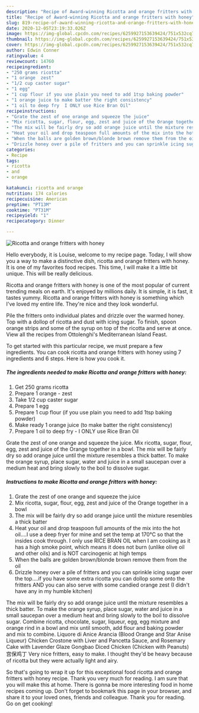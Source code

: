 ```yaml
---
description: "Recipe of Award-winning Ricotta and orange fritters with honey"
title: "Recipe of Award-winning Ricotta and orange fritters with honey"
slug: 819-recipe-of-award-winning-ricotta-and-orange-fritters-with-honey
date: 2020-12-05T23:19:33.026Z
image: https://img-global.cpcdn.com/recipes/6259927153639424/751x532cq70/ricotta-and-orange-fritters-with-honey-recipe-main-photo.jpg
thumbnail: https://img-global.cpcdn.com/recipes/6259927153639424/751x532cq70/ricotta-and-orange-fritters-with-honey-recipe-main-photo.jpg
cover: https://img-global.cpcdn.com/recipes/6259927153639424/751x532cq70/ricotta-and-orange-fritters-with-honey-recipe-main-photo.jpg
author: Edwin Conner
ratingvalue: 4
reviewcount: 14760
recipeingredient:
- "250 grams ricotta"
- "1 orange  zest"
- "1/2 cup caster sugar"
- "1 egg"
- "1 cup flour if you use plain you need to add 1tsp baking powder"
- "1 orange juice to make batter the right consistency"
- "1 oil to deep fry  I ONLY use Rice Bran Oil"
recipeinstructions:
- "Grate the zest of one orange and squeeze the juice"
- "Mix ricotta, sugar, flour, egg, zest and juice of the Orange together in a bowl"
- "The mix will be fairly dry so add orange juice until the mixture resembles a thick batter"
- "Heat your oil and drop teaspoon full amounts of the mix into the hot oil....I use a deep fryer for mine and set the temp at 170°C so that the insides cook through.  I only use RICE BRAN OIL when I am cooking as it has a high smoke point, which means it does not burn (unlike olive oil and other oils) and is NOT carcinogenic at high temps"
- "When the balls are golden brown/blonde brown remove them from the oil"
- "Drizzle honey over a pile of fritters and you can sprinkle icing sugar over the top....if you have some extra ricotta you can dollop some onto the fritters AND you can also serve with some candied orange zest (I didn&#39;t have any in my humble kitchen)"
categories:
- Recipe
tags:
- ricotta
- and
- orange

katakunci: ricotta and orange 
nutrition: 174 calories
recipecuisine: American
preptime: "PT13M"
cooktime: "PT31M"
recipeyield: "1"
recipecategory: Dinner

---
```



![Ricotta and orange fritters with honey](https://img-global.cpcdn.com/recipes/6259927153639424/751x532cq70/ricotta-and-orange-fritters-with-honey-recipe-main-photo.jpg)

Hello everybody, it is Louise, welcome to my recipe page. Today, I will show you a way to make a distinctive dish, ricotta and orange fritters with honey. It is one of my favorites food recipes. This time, I will make it a little bit unique. This will be really delicious.

Ricotta and orange fritters with honey is one of the most popular of current trending meals on earth. It's enjoyed by millions daily. It is simple, it is fast, it tastes yummy. Ricotta and orange fritters with honey is something which I've loved my entire life. They're nice and they look wonderful.

Pile the fritters onto individual plates and drizzle over the warmed honey. Top with a dollop of ricotta and dust with icing sugar. To finish, spoon orange strips and some of the syrup on top of the ricotta and serve at once. View all the recipes from Ottolenghi&#39;s Mediterranean Island Feast.


To get started with this particular recipe, we must prepare a few ingredients. You can cook ricotta and orange fritters with honey using 7 ingredients and 6 steps. Here is how you cook it.

<!--inarticleads1-->

##### The ingredients needed to make Ricotta and orange fritters with honey:

1. Get 250 grams ricotta
1. Prepare 1 orange - zest
1. Take 1/2 cup caster sugar
1. Prepare 1 egg
1. Prepare 1 cup flour (if you use plain you need to add 1tsp baking powder)
1. Make ready 1 orange juice (to make batter the right consistency)
1. Prepare 1 oil to deep fry - I ONLY use Rice Bran Oil


Grate the zest of one orange and squeeze the juice. Mix ricotta, sugar, flour, egg, zest and juice of the Orange together in a bowl. The mix will be fairly dry so add orange juice until the mixture resembles a thick batter. To make the orange syrup, place sugar, water and juice in a small saucepan over a medium heat and bring slowly to the boil to dissolve sugar. 

<!--inarticleads2-->

##### Instructions to make Ricotta and orange fritters with honey:

1. Grate the zest of one orange and squeeze the juice
1. Mix ricotta, sugar, flour, egg, zest and juice of the Orange together in a bowl
1. The mix will be fairly dry so add orange juice until the mixture resembles a thick batter
1. Heat your oil and drop teaspoon full amounts of the mix into the hot oil....I use a deep fryer for mine and set the temp at 170°C so that the insides cook through.  I only use RICE BRAN OIL when I am cooking as it has a high smoke point, which means it does not burn (unlike olive oil and other oils) and is NOT carcinogenic at high temps
1. When the balls are golden brown/blonde brown remove them from the oil
1. Drizzle honey over a pile of fritters and you can sprinkle icing sugar over the top....if you have some extra ricotta you can dollop some onto the fritters AND you can also serve with some candied orange zest (I didn&#39;t have any in my humble kitchen)


The mix will be fairly dry so add orange juice until the mixture resembles a thick batter. To make the orange syrup, place sugar, water and juice in a small saucepan over a medium heat and bring slowly to the boil to dissolve sugar. Combine ricotta, chocolate, sugar, liqueur, egg, egg mixture and orange rind in a bowl and mix until smooth, add flour and baking powder and mix to combine. Liquore di Anice Arancia (Blood Orange and Star Anise Liqueur) Chicken Crostone with Liver and Pancetta Sauce, and Rosemary Cake with Lavender Glaze Gongbao Diced Chicken (Chicken with Peanuts) 宫保鸡丁 Very nice fritters, easy to make. I thought they&#39;d be heavy because of ricotta but they were actually light and airy. 

So that's going to wrap it up for this exceptional food ricotta and orange fritters with honey recipe. Thank you very much for reading. I am sure that you will make this at home. There is gonna be more interesting food in home recipes coming up. Don't forget to bookmark this page in your browser, and share it to your loved ones, friends and colleague. Thank you for reading. Go on get cooking!
